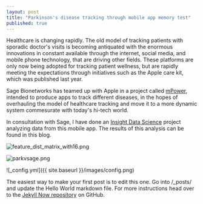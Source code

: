 ```yaml
---
layout: post
title: "Parkinson's disease tracking through mobile app memory test"
published: true
---
```





Healthcare is changing rapidly. The old model of tracking patients with sporadic doctor's visits is becoming antiquated with the enormous innovations in constant available through the internet, social media, and mobile phone technology, that are driving other fields. These platforms are only now being adopted for tracking patient wellness, but are rapidly meeting the expectations through initiatives such as the Apple care kit, which was published last year. 

Sage Bionetworks has teamed up with Apple in a project called [mPower](http://parkinsonmpower.org/ "Mpower Parkinson's Site"), intended to produce apps to track different diseases, in the hopes of overhauling the model of healthcare tracking and move it to a more dynamic system commesurate with today's hi-tech world. 

In consultation with Sage, I have done an [Insight Data Science](http://insightdatascience.com/ "Insight Data Science") project analyzing data from this mobile app. The results of this analysis can be found in this blog.

![feature_dist_matrix_with16.png]({{site.baseurl}}/_posts/feature_dist_matrix_with16.png)


![parkvsage.png]({{site.baseurl}}/_posts/parkvsage.png)


![_config.yml]({{ site.baseurl }}/images/config.png)

The easiest way to make your first post is to edit this one. Go into /_posts/ and update the Hello World markdown file. For more instructions head over to the [Jekyll Now repository](https://github.com/barryclark/jekyll-now) on GitHub.
